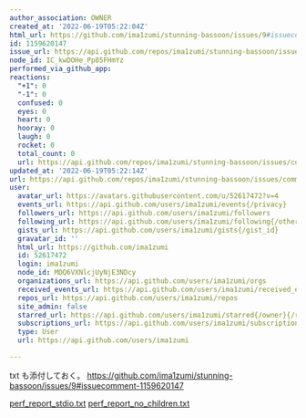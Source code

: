 ```yaml
---
author_association: OWNER
created_at: '2022-06-19T05:22:04Z'
html_url: https://github.com/ima1zumi/stunning-bassoon/issues/9#issuecomment-1159620147
id: 1159620147
issue_url: https://api.github.com/repos/ima1zumi/stunning-bassoon/issues/9
node_id: IC_kwDOHe_Pp85FHmYz
performed_via_github_app: 
reactions:
  "+1": 0
  "-1": 0
  confused: 0
  eyes: 0
  heart: 0
  hooray: 0
  laugh: 0
  rocket: 0
  total_count: 0
  url: https://api.github.com/repos/ima1zumi/stunning-bassoon/issues/comments/1159620147/reactions
updated_at: '2022-06-19T05:22:14Z'
url: https://api.github.com/repos/ima1zumi/stunning-bassoon/issues/comments/1159620147
user:
  avatar_url: https://avatars.githubusercontent.com/u/52617472?v=4
  events_url: https://api.github.com/users/ima1zumi/events{/privacy}
  followers_url: https://api.github.com/users/ima1zumi/followers
  following_url: https://api.github.com/users/ima1zumi/following{/other_user}
  gists_url: https://api.github.com/users/ima1zumi/gists{/gist_id}
  gravatar_id: ''
  html_url: https://github.com/ima1zumi
  id: 52617472
  login: ima1zumi
  node_id: MDQ6VXNlcjUyNjE3NDcy
  organizations_url: https://api.github.com/users/ima1zumi/orgs
  received_events_url: https://api.github.com/users/ima1zumi/received_events
  repos_url: https://api.github.com/users/ima1zumi/repos
  site_admin: false
  starred_url: https://api.github.com/users/ima1zumi/starred{/owner}{/repo}
  subscriptions_url: https://api.github.com/users/ima1zumi/subscriptions
  type: User
  url: https://api.github.com/users/ima1zumi

---
```

txt も添付しておく。
https://github.com/ima1zumi/stunning-bassoon/issues/9#issuecomment-1159620147

[perf_report_stdio.txt](https://github.com/ima1zumi/stunning-bassoon/files/8934805/perf_report_stdio.txt)
[perf_report_no_children.txt](https://github.com/ima1zumi/stunning-bassoon/files/8934804/perf_report_no_children.txt)
